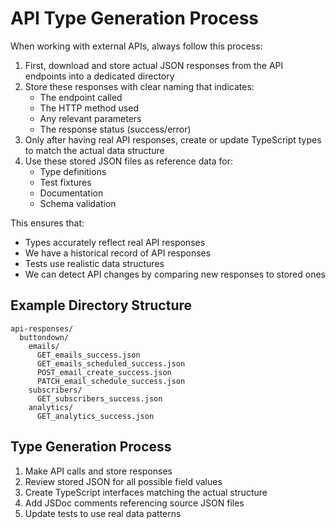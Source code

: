 # API Type Generation Process

When working with external APIs, always follow this process:

1. First, download and store actual JSON responses from the API endpoints into a dedicated directory
2. Store these responses with clear naming that indicates:
   - The endpoint called
   - The HTTP method used
   - Any relevant parameters
   - The response status (success/error)
3. Only after having real API responses, create or update TypeScript types to match the actual data structure
4. Use these stored JSON files as reference data for:
   - Type definitions
   - Test fixtures
   - Documentation
   - Schema validation

This ensures that:
- Types accurately reflect real API responses
- We have a historical record of API responses
- Tests use realistic data structures
- We can detect API changes by comparing new responses to stored ones

## Example Directory Structure
```
api-responses/
  buttondown/
    emails/
      GET_emails_success.json
      GET_emails_scheduled_success.json
      POST_email_create_success.json
      PATCH_email_schedule_success.json
    subscribers/
      GET_subscribers_success.json
    analytics/
      GET_analytics_success.json
```

## Type Generation Process
1. Make API calls and store responses
2. Review stored JSON for all possible field values
3. Create TypeScript interfaces matching the actual structure
4. Add JSDoc comments referencing source JSON files
5. Update tests to use real data patterns